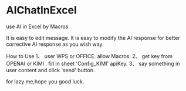 # AIChatInExcel


use AI in Excel by Macros

It is easy to edit message.
It is easy to modify the AI response for better corrective AI response as you wish way.


How to Use
1、 user WPS or OFFICE. allow Macros.
2、 get key from OPENAI or KIMI . fill in sheet 'Config_KIMI' apiKey.
3、 say something in user content and click 'send' button.

for lazy me,hope you good luck.
